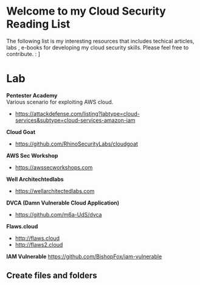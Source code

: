 # Welcome to my Cloud Security Reading List

The following list is my interesting resources that includes techical articles, labs , e-books for developing my cloud security skills. 
Please feel free to contribute. : ]


# Lab
**Pentester Academy**\
Various scenario for exploiting AWS cloud.
 - https://attackdefense.com/listing?labtype=cloud-services&subtype=cloud-services-amazon-iam 

**Cloud Goat**
 - https://github.com/RhinoSecurityLabs/cloudgoat

**AWS Sec Workshop**
  - https://awssecworkshops.com

 **Well Architechtedlabs**
   - https://wellarchitectedlabs.com
   
   **DVCA (Damn Vulnerable Cloud Application)**
   - https://github.com/m6a-UdS/dvca

**Flaws.cloud**
- http://flaws.cloud
- http://flaws2.cloud

**IAM Vulnerable**
https://github.com/BishopFox/iam-vulnerable
 




## Create files and folders
